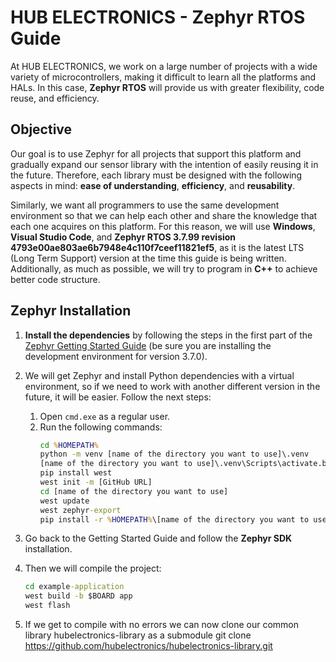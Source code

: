 # HUB ELECTRONICS - Zephyr RTOS Guide

At HUB ELECTRONICS, we work on a large number of projects with a wide variety of microcontrollers, making it difficult to learn all the platforms and HALs. In this case, **Zephyr RTOS** will provide us with greater flexibility, code reuse, and efficiency.

## Objective

Our goal is to use Zephyr for all projects that support this platform and gradually expand our sensor library with the intention of easily reusing it in the future. Therefore, each library must be designed with the following aspects in mind: **ease of understanding**, **efficiency**, and **reusability**.

Similarly, we want all programmers to use the same development environment so that we can help each other and share the knowledge that each one acquires on this platform. For this reason, we will use **Windows**, **Visual Studio Code**, and **Zephyr RTOS 3.7.99 revision 4793e00ae803ae6b7948e4c110f7ceef11821ef5**, as it is the latest LTS (Long Term Support) version at the time this guide is being written. Additionally, as much as possible, we will try to program in **C++** to achieve better code structure.

## Zephyr Installation

1. **Install the dependencies** by following the steps in the first part of the [Zephyr Getting Started Guide](https://docs.zephyrproject.org/3.7.0/develop/getting_started/index.html) (be sure you are installing the development environment for version 3.7.0).

2. We will get Zephyr and install Python dependencies with a virtual environment, so if we need to work with another different version in the future, it will be easier. Follow the next steps:
   1. Open `cmd.exe` as a regular user.
   2. Run the following commands:
      ```cmd
      cd %HOMEPATH%
      python -m venv [name of the directory you want to use]\.venv
      [name of the directory you want to use]\.venv\Scripts\activate.bat
      pip install west
      west init -m [GitHub URL]
      cd [name of the directory you want to use]
      west update
      west zephyr-export
      pip install -r %HOMEPATH%\[name of the directory you want to use]\zephyr\scripts\requirements.txt
      ```

3. Go back to the Getting Started Guide and follow the **Zephyr SDK** installation.

4. Then we will compile the project:
   ```cmd
   cd example-application
   west build -b $BOARD app
   west flash
   ````

5. If we get to compile with no errors we can now clone our common library hubelectronics-library as a submodule
   git clone https://github.com/hubelectronics/hubelectronics-library.git
   
